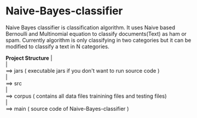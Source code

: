 # Naive-Bayes-classifier
Naive Bayes classifier is classification algorithm. It uses Naive based Bernoulli and Multinomial equation to classify documents(Text) as ham or spam.  Currently algorithm is only classifying in two categories but it can be modified to  classify a text in N categories.

<b>Project Structure</b>
      |<br/>
      |<br/>
      ==> jars ( executable jars if you don't want to run source code ) <br/>
      |<br/>
      ==> src <br/>
           | <br/>
           ==> corpus ( contains all data files trainining files and testing files) <br/>
           | <br/>
           ==> main ( source code of Naive-Bayes-classifier ) <br/>
